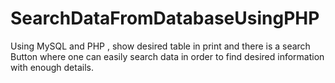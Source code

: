 # SearchDataFromDatabaseUsingPHP
Using MySQL and PHP , show desired table in print and there is a search Button where one can easily search data in order to find desired information with enough details.
